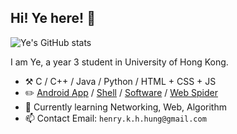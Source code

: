 ## Hi! Ye here! :wave:

![Ye's GitHub stats](https://github-readme-stats.vercel.app/api?username=yhuang1berta&show_icons=true&theme=transparent)

I am Ye, a year 3 student in University of Hong Kong.

- :hammer_and_pick: C / C++ / Java / Python / HTML + CSS + JS
- :pencil2: [Android App](https://github.com/Henryyy-Hung/HKU-COMP3330-AGrade) / [Shell](https://github.com/Henryyy-Hung/HKU-COMP3230-Shell) / [Software](https://github.com/Henryyy-Hung/HKU-COMP3278-StudentCenter) / [Web Spider](https://github.com/Henryyy-Hung/Web-Crawler-of-Chinese-Fiction)
- :seedling: Currently learning Networking, Web, Algorithm
- 📫 Contact Email: `henry.k.h.hung@gmail.com`
<br>


<!--
各种数据
[< img align="right" width="50%" src="https://github-readme-stats.vercel.app/api?username=Henryyy-Hung&theme=transparent">](https://github.com/Henryyy-Hung)

最近使用的语言
[< img align="right" width="50%" src="https://github-readme-stats.vercel.app/api/top-langs/?username=Henryyy-Hung&layout=compact&theme=transparent">]((https://github.com/Henryyy-Hung)
-->
